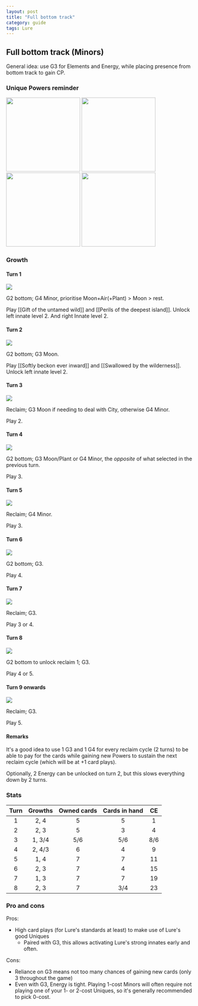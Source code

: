 ```yaml
---  
layout: post  
title: "Full bottom track"  
category: guide  
tags: Lure 
---
```


## Full bottom track (Minors)

General idea: use G3 for Elements and Energy, while placing presence from bottom track to gain CP. 

### Unique Powers reminder

<img src="/assets/images/Softly beckon ever inward.png" width="200"/> <img src="/assets/images/Perils of the deepest island.png" width="200"/> <img src="/assets/images/Gift of the untamed wild.png" width="200"/> <img src="/assets/images/Swallowed by the wilderness.png" width="200"/>

### Growth

#### Turn 1

![](/assets/images/Lure0-1.png)

G2 bottom; G4 Minor, prioritise Moon+Air(+Plant) > Moon > rest. 

Play [[Gift of the untamed wild]] and [[Perils of the deepest island]]. Unlock left innate level 2. And right Innate level 2.
    
#### Turn 2

![](/assets/images/Lure0-2.png)

G2 bottom; G3 Moon.

Play [[Softly beckon ever inward]] and [[Swallowed by the wilderness]]. Unlock left innate level 2.

#### Turn 3

![](/assets/images/Lure0-2.png)

 Reclaim; G3 Moon if needing to deal with City, otherwise G4 Minor. 
 
 Play 2.

#### Turn 4

![](/assets/images/Lure0-3.png)

 G2 bottom; G3 Moon/Plant or G4 Minor, the _opposite_ of what selected in the previous turn.
    
Play 3.
    
#### Turn 5

![](/assets/images/Lure0-3.png)

 Reclaim; G4 Minor.
 
 Play 3.

#### Turn 6

![](/assets/images/Lure0-4.png)

G2 bottom; G3.

Play 4.

#### Turn 7

![](/assets/images/Lure0-4.png)
    
 Reclaim; G3. 
 
 Play 3 or 4.

#### Turn 8

![](/assets/images/Lure0-5.png)

 G2 bottom to unlock reclaim 1; G3. 
 
 Play 4 or 5.

#### Turn 9 onwards

![](/assets/images/Lure0-5.png)

Reclaim; G3.

Play 5.


#### Remarks

It's a good idea to use 1 G3 and 1 G4 for every reclaim cycle (2 turns) to be able to pay for the cards while gaining new Powers to sustain the next reclaim cycle (which will be at +1 card plays).

Optionally, 2 Energy can be unlocked on turn 2, but this slows everything down by 2 turns.

### Stats


Turn | Growths | Owned cards | Cards in hand | CE
:--: | :--: | :--: | :--: | :--:
1 | 2, 4   |   5   |  5  | 1
2 | 2, 3   |   5   |  3  | 4
3 | 1, 3/4 |  5/6  | 5/6 | 8/6
4 | 2, 4/3 |   6   |  4  | 9
5 | 1, 4   |   7   |  7  | 11
6 | 2, 3   |   7   |  4  | 15
7 | 1, 3   |   7   |  7  | 19
8 | 2, 3   |   7   | 3/4 | 23


### Pro and cons

Pros:

- High card plays (for Lure's standards at least) to make use of Lure's good Uniques
	- Paired with G3, this allows activating Lure's strong innates early and often.

Cons:

- Reliance on G3 means not too many chances of gaining new cards (only 3 throughout the game)
- Even with G3, Energy is tight. Playing 1-cost Minors will often require not playing one of your 1- or 2-cost Uniques, so it's generally recommended to pick 0-cost.